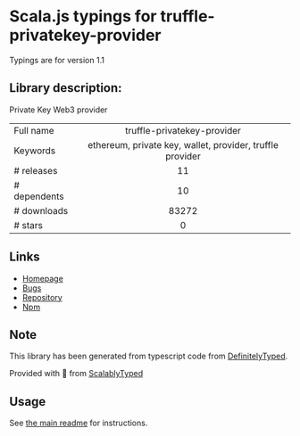 
# Scala.js typings for truffle-privatekey-provider

Typings are for version 1.1

## Library description:
Private Key Web3 provider

|                    |                 |
| ------------------ | :-------------: |
| Full name          | truffle-privatekey-provider |
| Keywords           | ethereum, private key, wallet, provider, truffle provider |
| # releases         | 11 |
| # dependents       | 10 |
| # downloads        | 83272 |
| # stars            | 0 |

## Links
- [Homepage](https://github.com/nosuchip/truffle-privatekey-provider#readme)
- [Bugs](https://github.com/nosuchip/truffle-privatekey-provider/issues)
- [Repository](https://github.com/nosuchip/truffle-privatekey-provider)
- [Npm](https://www.npmjs.com/package/truffle-privatekey-provider)
    


## Note
This library has been generated from typescript code from [DefinitelyTyped](https://definitelytyped.org).

Provided with :purple_heart: from [ScalablyTyped](https://github.com/oyvindberg/ScalablyTyped)

## Usage
See [the main readme](../../readme.md) for instructions.


